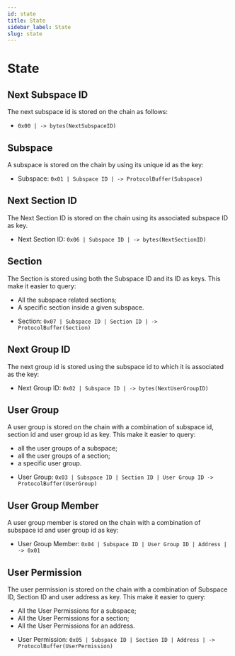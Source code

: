 ```yaml
---
id: state
title: State
sidebar_label: State
slug: state
---
```


# State

## Next Subspace ID
The next subspace id is stored on the chain as follows:

* `0x00 | -> bytes(NextSubspaceID)`

## Subspace
A subspace is stored on the chain by using its unique id as the key:

* Subspace: `0x01 | Subspace ID | -> ProtocolBuffer(Subspace)`

## Next Section ID
The Next Section ID is stored on the chain using its associated subspace ID as key.

* Next Section ID: `0x06 | Subspace ID | -> bytes(NextSectionID)`

## Section
The Section is stored using both the Subspace ID and its ID as keys. This make it easier to query:
- All the subspace related sections;
- A specific section inside a given subspace.

* Section: `0x07 | Subspace ID | Section ID | -> ProtocolBuffer(Section)`

## Next Group ID
The next group id is stored using the subspace id to which it is associated as the key:

* Next Group ID: `0x02 | Subspace ID | -> bytes(NextUserGroupID)`

## User Group
A user group is stored on the chain with a combination of subspace id, section id and user group id as key. This make it easier to query:
- all the user groups of a subspace;
- all the user groups of a section;
- a specific user group.

* User Group: `0x03 | Subspace ID | Section ID | User Group ID -> ProtocolBuffer(UserGroup)`

## User Group Member
A user group member is stored on the chain with a combination of subspace id and user group id as key:

* User Group Member: `0x04 | Subspace ID | User Group ID | Address | -> 0x01`

## User Permission
The user permission is stored on the chain with a combination of Subspace ID, Section ID and user address as key. This make it easier to query:
- All the User Permissions for a subspace;
- All the User Permissions for a section;
- All the User Permissions for an address.

* User Permission: `0x05 | Subspace ID | Section ID | Address | -> ProtocolBuffer(UserPermission)`
